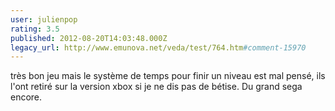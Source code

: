 ```yaml
---
user: julienpop
rating: 3.5
published: 2012-08-20T14:03:48.000Z
legacy_url: http://www.emunova.net/veda/test/764.htm#comment-15970
---
```

très bon jeu mais le système de temps pour finir un niveau est mal pensé, ils l'ont retiré sur la version xbox si je ne dis pas de bétise. Du grand sega encore.